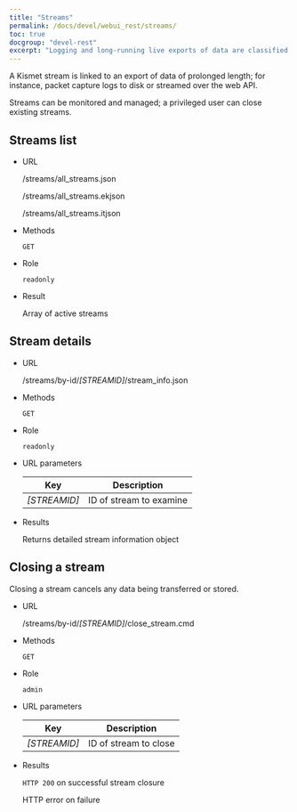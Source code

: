 ```yaml
---
title: "Streams"
permalink: /docs/devel/webui_rest/streams/
toc: true
docgroup: "devel-rest"
excerpt: "Logging and long-running live exports of data are classified as streams and can be observed and manipulated via the stream API."
---
```

A Kismet stream is linked to an export of data of prolonged length; for instance, packet capture logs to disk or streamed over the web API.

Streams can be monitored and managed; a privileged user can close existing streams.

## Streams list

* URL

    /streams/all_streams.json

    /streams/all_streams.ekjson

    /streams/all_streams.itjson

* Methods

    `GET`

* Role

    `readonly`

* Result

    Array of active streams

## Stream details

* URL

    /streams/by-id/*[STREAMID]*/stream_info.json

* Methods 

    `GET`

* Role

    `readonly`

* URL parameters 

    | Key          | Description             |
    | ---          | -----------             |
    | *[STREAMID]* | ID of stream to examine |

* Results

    Returns detailed stream information object

## Closing a stream

Closing a stream cancels any data being transferred or stored.

* URL

    /streams/by-id/*[STREAMID]*/close_stream.cmd

* Methods

    `GET`

* Role

    `admin`

* URL parameters

    | Key          | Description           |
    | ---          | -----------           |
    | *[STREAMID]* | ID of stream to close |

* Results

    `HTTP 200` on successful stream closure

    HTTP error on failure

